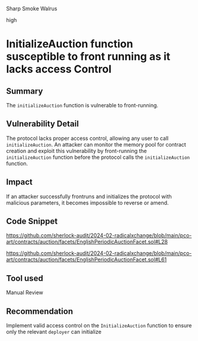 Sharp Smoke Walrus

high

# InitializeAuction function susceptible to front running as it lacks access Control

## Summary
The `initializeAuction` function is vulnerable to front-running.

## Vulnerability Detail
The protocol lacks proper access control, allowing any user to call `initializeAuction`. An attacker can monitor the memory pool for contract creation and exploit this vulnerability by front-running the `initializeAuction` function before the protocol calls the `initializeAuction` function.

## Impact
If an attacker successfully frontruns and initializes the protocol with malicious parameters, it becomes impossible to reverse or amend.

## Code Snippet
https://github.com/sherlock-audit/2024-02-radicalxchange/blob/main/pco-art/contracts/auction/facets/EnglishPeriodicAuctionFacet.sol#L28

https://github.com/sherlock-audit/2024-02-radicalxchange/blob/main/pco-art/contracts/auction/facets/EnglishPeriodicAuctionFacet.sol#L61

## Tool used

Manual Review

## Recommendation
Implement valid access control on the `InitializeAuction` function to ensure only the relevant `deployer` can initialize